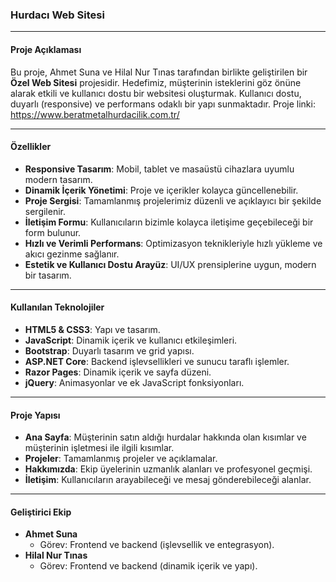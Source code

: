 ### Hurdacı Web Sitesi

---

#### **Proje Açıklaması**
Bu proje, Ahmet Suna ve Hilal Nur Tınas tarafından birlikte geliştirilen bir **Özel Web Sitesi** projesidir. Hedefimiz, müşterinin isteklerini göz önüne alarak etkili ve kullanıcı dostu bir websitesi oluşturmak. Kullanıcı dostu, duyarlı (responsive) ve performans odaklı bir yapı sunmaktadır.
Proje linki: https://www.beratmetalhurdacilik.com.tr/

---

#### **Özellikler**
- **Responsive Tasarım**: Mobil, tablet ve masaüstü cihazlara uyumlu modern tasarım.
- **Dinamik İçerik Yönetimi**: Proje ve içerikler kolayca güncellenebilir.
- **Proje Sergisi**: Tamamlanmış projelerimiz düzenli ve açıklayıcı bir şekilde sergilenir.
- **İletişim Formu**: Kullanıcıların bizimle kolayca iletişime geçebileceği bir form bulunur.
- **Hızlı ve Verimli Performans**: Optimizasyon teknikleriyle hızlı yükleme ve akıcı gezinme sağlanır.
- **Estetik ve Kullanıcı Dostu Arayüz**: UI/UX prensiplerine uygun, modern bir tasarım.

---

#### **Kullanılan Teknolojiler**
- **HTML5 & CSS3**: Yapı ve tasarım.
- **JavaScript**: Dinamik içerik ve kullanıcı etkileşimleri.
- **Bootstrap**: Duyarlı tasarım ve grid yapısı.
- **ASP.NET Core**: Backend işlevsellikleri ve sunucu taraflı işlemler.
- **Razor Pages**: Dinamik içerik ve sayfa düzeni.
- **jQuery**: Animasyonlar ve ek JavaScript fonksiyonları.

---

#### **Proje Yapısı**
- **Ana Sayfa**: Müşterinin satın aldığı hurdalar hakkında olan kısımlar ve müşterinin işletmesi ile ilgili kısımlar.
- **Projeler**: Tamamlanmış projeler ve açıklamalar.
- **Hakkımızda**: Ekip üyelerinin uzmanlık alanları ve profesyonel geçmişi.
- **İletişim**: Kullanıcıların arayabileceği ve mesaj gönderebileceği alanlar.

---

#### **Geliştirici Ekip**
- **Ahmet Suna**  
  - Görev: Frontend ve backend (işlevsellik ve entegrasyon).
- **Hilal Nur Tınas**  
  - Görev: Frontend ve backend (dinamik içerik ve yapı).
